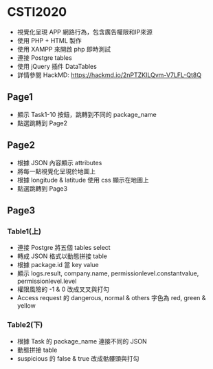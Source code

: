# CSTI2020
* 視覺化呈現 APP 網路行為，包含廣告權限和IP來源
* 使用 PHP + HTML 製作
* 使用 XAMPP 來開啟 php 即時測試
* 連接 Postgre tables
* 使用 jQuery 插件 DataTables
* 詳情參閱 HackMD: https://hackmd.io/2nPTZKILQvm-V7LFL-Qt8Q

## Page1
* 顯示 Task1-10 按鈕，跳轉到不同的 package_name
* 點選跳轉到 Page2

## Page2
* 根據 JSON 內容顯示 attributes
* 將每一點視覺化呈現於地圖上
* 根據 longitude & latitude 使用 css 顯示在地圖上
* 點選跳轉到 Page3

## Page3
### Table1(上)
* 連接 Postgre 將五個 tables select 
* 轉成 JSON 格式以動態拼接 table
* 根據 package.id 當 key value
* 顯示 logs.result, company.name, permissionlevel.constantvalue, permissionlevel.level
* 權限風險的 -1 & 0 改成叉叉與打勾
* Access request 的 dangerous, normal & others 字色為 red, green & yellow 

### Table2(下)
* 根據 Task 的 package_name 連接不同的 JSON
* 動態拼接 table
* suspicious 的 false & true 改成骷髏頭與打勾